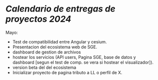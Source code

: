 # *Calendario de entregas de proyectos 2024*

Mayo:
- Test de compatibilidad entre Angular y cesium.
- Presentacion del ecosistema web de SGE.
- dashboard de gestion de archivos
- hostear los servicios (API users, Pagina SGE, base de datos y dashboard [segun el test de comp. se vera si hostear el visualizador]).
- version beta del del ecosistema
- Inicializar proyecto de pagina tributo a LL o perfil de X.
